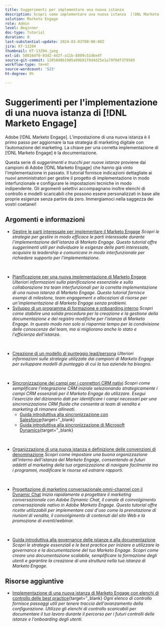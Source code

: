 ```yaml
---
title: Suggerimenti per implementare una nuova istanza
description: Scopri come implementare una nuova istanza  [!DNL Marketo Engage]  per trarre il massimo dalla sua potenza.
solution: Marketo Engage
role: Admin
level: Beginner
doc-type: Tutorial
duration: 0
last-substantial-update: 2024-03-01T00:00:00Z
jira: KT-13204
thumbnail: KT-13204.jpeg
exl-id: 58816df0-03d2-4d2f-a11b-8809c51d6e4f
source-git-commit: 1205848b1985a99b91f9d4d25e1a79f0df379589
workflow-type: tm+mt
source-wordcount: '523'
ht-degree: 0%

---
```


# Suggerimenti per l&#39;implementazione di una nuova istanza di [!DNL Marketo Engage]

Adobe [!DNL Marketo Engage]. L’impostazione di una nuova istanza è il primo passo per aggiornare la tua strategia di marketing digitale con l’automazione del marketing. La chiave per una corretta implementazione di [!DNL Marketo Engage] è la documentazione.

Questa serie di _suggerimenti e trucchi per nuove istanze_ proviene dai campioni di Adobe [!DNL Marketo Engage] che hanno già vinto l&#39;implementazione in passato. Il tutorial fornisce indicazioni dettagliate ai nuovi amministratori per gestire il progetto di implementazione in modo interfunzionale e configurare le impostazioni tecniche in modo indipendente. Gli argomenti selettivi accompagnano inoltre elenchi di controllo e modelli scaricabili che possono essere personalizzati in base alle proprie esigenze senza partire da zero. Immergiamoci nella saggezza dei vostri coetanei!

## Argomenti e informazioni

* [Gestire le parti interessate per implementare il Marketo Engage](/help/marketo-tutorial-implementing-new-instance/managing-stakeholder-communications.md)
  *Scopri le strategie per gestire in modo efficace le parti interessate durante l’implementazione dell’istanza di Marketo Engage. Questo tutorial offre suggerimenti utili per individuare le esigenze delle parti interessate, acquisire la leadership e comunicare in modo interfunzionale per richiedere supporto per l&#39;implementazione.*
<br>

* [Pianificazione per una nuova implementazione di Marketo Engage](/help/marketo-tutorial-implementing-new-instance/planning-for-new-implementation.md)
  *Ulteriori informazioni sulla pianificazione essenziale e sulla collaborazione tra team interfunzionali per la corretta implementazione di una nuova istanza di Marketo Engage. Questo tutorial fornisce esempi di milestone, team engagement e allocazioni di risorse per un&#39;implementazione di Marketo Engage senza problemi.*
  <br>
* [Sviluppo di un programma di formazione e onboarding interno](/help/marketo-tutorial-implementing-new-instance/internal-training-roadshow.md)
  *Scopri come stabilire una solida procedura per la creazione e la gestione della documentazione e del registro modifiche per l&#39;istanza di Marketo Engage. In questo modo non solo si risparmia tempo per la condivisione delle conoscenze del team, ma si migliorano anche lo stato e l&#39;efficienza dell&#39;istanza.*
<br>

* [Creazione di un modello di punteggio lead/persona](/help/marketo-tutorial-implementing-new-instance/building-person-scoring-model.md)
  *Ulteriori informazioni sulle strategie utilizzate dai campioni di Marketo Engage per sviluppare modelli di punteggio di cui la tua azienda ha bisogno.*
<br>

* [Sincronizzazione dei campi per i connettori CRM nativi](/help/marketo-tutorial-implementing-new-instance/syncing-fields-for-crm-integration.md)
  *Scopri come semplificare l&#39;integrazione CRM iniziale selezionando strategicamente i campi CRM essenziali per il Marketo Engage da utilizzare. Esegui l&#39;esercizio del dizionario dati per identificare i campi necessari per una sincronizzazione CRM fluida che consenta ai team di vendita e marketing di rimanere allineati.*
   * [Guida introduttiva alla sincronizzazione con Salesforce](https://experienceleague.adobe.com/en/docs/marketo-learn/tutorials/lead-and-data-management/salesforce-sync-setup){target="_blank}
   * [Guida introduttiva alla sincronizzazione di Microsoft Dynamics](https://experienceleague.adobe.com/en/docs/marketo-learn/tutorials/lead-and-data-management/microsoft-dynamics-sync-setup){target="_blank}
<br>

* [Organizzazione di una nuova istanza e definizione delle convenzioni di denominazione](/help/marketo-tutorial-implementing-new-instance/organizing-new-instance.md)
  *Scopri come impostare una buona organizzazione all&#39;interno dell&#39;istanza del Marketo Engage, consentendo ai futuri addetti al marketing della tua organizzazione di navigare facilmente tra i programmi, modificare le risorse ed estrarre rapporti.*
<br>

* [Progettazione di marketing conversazionale omni-channel con il Dynamic Chat](/help/marketo-tutorial-implementing-new-instance/designing-omnichannel-conversational-marketing.md)
  *Inizia rapidamente a progettare il marketing conversazionale con Adobe Dynamic Chat, il canale di coinvolgimento conversazionale nativo in Adobe Marketo Engage. Questo tutorial offre ricette utilizzabili per implementare casi d&#39;uso come la prenotazione di riunioni di vendita, il coinvolgimento di contenuti del sito Web e la promozione di eventi/webinar.*
<br>

* [Guida introduttiva alla governance delle istanze e alla documentazione](/help/marketo-tutorial-implementing-new-instance/documenting-your-instance.md)
  *Scopri le strategie essenziali e le best practice per iniziare a utilizzare la governance e la documentazione del tuo Marketo Engage. Scopri come creare una documentazione scalabile, semplificare la formazione degli utenti e garantire la creazione di una struttura nella tua istanza di Marketo Engage.*

## Risorse aggiuntive

* [Implementazione di una nuova istanza di Marketo Engage con elenchi di controllo delle best practice](https://experienceleague.adobe.com/en/docs/marketo/using/getting-started/implementing-a-new-marketo-engage-instance/where-to-start){target="_blank}
  *Ogni elenco di controllo fornisce passaggi utili per tenere traccia dell&#39;avanzamento della configurazione. Utilizza gli elenchi di controllo scaricabili per documentare il tuo lavoro durante il percorso per i futuri controlli delle istanze e l&#39;onboarding degli utenti.*
